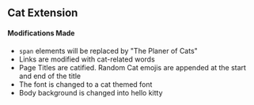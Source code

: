 ## Cat Extension

#### Modifications Made

-   `span` elements will be replaced by "The Planer of Cats"
-   Links are modified with cat-related words
-   Page Titles are catified. Random Cat emojis are appended at the start and end of the title
-   The font is changed to a cat themed font
-   Body background is changed into hello kitty
